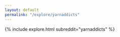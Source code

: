 ```yaml
---
layout: default
permalink: "/explore/yarnaddicts"
---
```


{% include explore.html subreddit="yarnaddicts" %}
